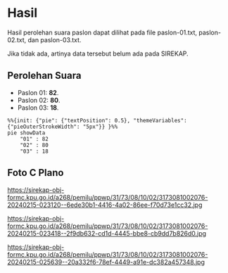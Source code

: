 # Hasil

Hasil perolehan suara paslon dapat dilihat pada file paslon-01.txt, paslon-02.txt, dan paslon-03.txt.

Jika tidak ada, artinya data tersebut belum ada pada SIREKAP.

## Perolehan Suara

 * Paslon 01: **82**.
 * Paslon 02: **80**.
 * Paslon 03: **18**.

```mermaid
%%{init: {"pie": {"textPosition": 0.5}, "themeVariables": {"pieOuterStrokeWidth": "5px"}} }%%
pie showData
    "01" : 82
    "02" : 80
    "03" : 18
```
## Foto C Plano

https://sirekap-obj-formc.kpu.go.id/a268/pemilu/ppwp/31/73/08/10/02/3173081002076-20240215-023120--6ede30b1-4416-4a02-86ee-f70d73e1cc32.jpg

https://sirekap-obj-formc.kpu.go.id/a268/pemilu/ppwp/31/73/08/10/02/3173081002076-20240215-023418--2f9db632-cd1d-4445-bbe8-cb9dd7b826d0.jpg

https://sirekap-obj-formc.kpu.go.id/a268/pemilu/ppwp/31/73/08/10/02/3173081002076-20240215-025639--20a332f6-78ef-4449-a91e-dc382a457348.jpg
